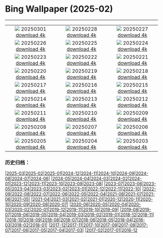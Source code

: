 # Bing Wallpaper (2025-02)
**************
| | | |
|:-:|:-:|:-:|
| ![](https://www.bing.com/th?id=OHR.NevadaBigHorns_EN-CA8281032097_1920x1080.jpg) 20250301 [download 4k](https://www.bing.com/th?id=OHR.NevadaBigHorns_EN-CA8281032097_UHD.jpg) | ![](https://www.bing.com/th?id=OHR.PolarCub_EN-CA8015894762_1920x1080.jpg) 20250228 [download 4k](https://www.bing.com/th?id=OHR.PolarCub_EN-CA8015894762_UHD.jpg) | ![](https://www.bing.com/th?id=OHR.ArgyllStalker_EN-CA0781984286_1920x1080.jpg) 20250227 [download 4k](https://www.bing.com/th?id=OHR.ArgyllStalker_EN-CA0781984286_UHD.jpg) |
| ![](https://www.bing.com/th?id=OHR.BryceHoodoos_EN-CA7439537445_1920x1080.jpg) 20250226 [download 4k](https://www.bing.com/th?id=OHR.BryceHoodoos_EN-CA7439537445_UHD.jpg) | ![](https://www.bing.com/th?id=OHR.GiantCuttlefish_EN-CA7282936990_1920x1080.jpg) 20250225 [download 4k](https://www.bing.com/th?id=OHR.GiantCuttlefish_EN-CA7282936990_UHD.jpg) | ![](https://www.bing.com/th?id=OHR.MtFujiSunrise_EN-CA7120845966_1920x1080.jpg) 20250224 [download 4k](https://www.bing.com/th?id=OHR.MtFujiSunrise_EN-CA7120845966_UHD.jpg) |
| ![](https://www.bing.com/th?id=OHR.StLouisArch_EN-CA6246210465_1920x1080.jpg) 20250223 [download 4k](https://www.bing.com/th?id=OHR.StLouisArch_EN-CA6246210465_UHD.jpg) | ![](https://www.bing.com/th?id=OHR.ChampakaSarasi_EN-CA6048642265_1920x1080.jpg) 20250222 [download 4k](https://www.bing.com/th?id=OHR.ChampakaSarasi_EN-CA6048642265_UHD.jpg) | ![](https://www.bing.com/th?id=OHR.CanadaDeer_EN-CA2853783794_1920x1080.jpg) 20250221 [download 4k](https://www.bing.com/th?id=OHR.CanadaDeer_EN-CA2853783794_UHD.jpg) |
| ![](https://www.bing.com/th?id=OHR.IceHoleOtter_EN-CA2426610896_1920x1080.jpg) 20250220 [download 4k](https://www.bing.com/th?id=OHR.IceHoleOtter_EN-CA2426610896_UHD.jpg) | ![](https://www.bing.com/th?id=OHR.BlueBelize_EN-CA2231756573_1920x1080.jpg) 20250219 [download 4k](https://www.bing.com/th?id=OHR.BlueBelize_EN-CA2231756573_UHD.jpg) | ![](https://www.bing.com/th?id=OHR.CatalanPyrenees_EN-CA2016949817_1920x1080.jpg) 20250218 [download 4k](https://www.bing.com/th?id=OHR.CatalanPyrenees_EN-CA2016949817_UHD.jpg) |
| ![](https://www.bing.com/th?id=OHR.HumpbackMother_EN-CA1768570796_1920x1080.jpg) 20250217 [download 4k](https://www.bing.com/th?id=OHR.HumpbackMother_EN-CA1768570796_UHD.jpg) | ![](https://www.bing.com/th?id=OHR.Misotsuchi2025_EN-CA1564430447_1920x1080.jpg) 20250216 [download 4k](https://www.bing.com/th?id=OHR.Misotsuchi2025_EN-CA1564430447_UHD.jpg) | ![](https://www.bing.com/th?id=OHR.PenguinLove_EN-CA0448805956_1920x1080.jpg) 20250215 [download 4k](https://www.bing.com/th?id=OHR.PenguinLove_EN-CA0448805956_UHD.jpg) |
| ![](https://www.bing.com/th?id=OHR.LakeTyrrell_EN-CA0250620442_1920x1080.jpg) 20250214 [download 4k](https://www.bing.com/th?id=OHR.LakeTyrrell_EN-CA0250620442_UHD.jpg) | ![](https://www.bing.com/th?id=OHR.GalapagosIguana_EN-CA9835077586_1920x1080.jpg) 20250213 [download 4k](https://www.bing.com/th?id=OHR.GalapagosIguana_EN-CA9835077586_UHD.jpg) | ![](https://www.bing.com/th?id=OHR.YungangGrottoes_EN-CA9325528271_1920x1080.jpg) 20250212 [download 4k](https://www.bing.com/th?id=OHR.YungangGrottoes_EN-CA9325528271_UHD.jpg) |
| ![](https://www.bing.com/th?id=OHR.BanffSnow25_EN-CA9095652551_1920x1080.jpg) 20250211 [download 4k](https://www.bing.com/th?id=OHR.BanffSnow25_EN-CA9095652551_UHD.jpg) | ![](https://www.bing.com/th?id=OHR.AlstromPoint_EN-CA8518632532_1920x1080.jpg) 20250210 [download 4k](https://www.bing.com/th?id=OHR.AlstromPoint_EN-CA8518632532_UHD.jpg) | ![](https://www.bing.com/th?id=OHR.SnowySvaneti_EN-CA8293251402_1920x1080.jpg) 20250209 [download 4k](https://www.bing.com/th?id=OHR.SnowySvaneti_EN-CA8293251402_UHD.jpg) |
| ![](https://www.bing.com/th?id=OHR.BlueNorway_EN-CA8085268470_1920x1080.jpg) 20250208 [download 4k](https://www.bing.com/th?id=OHR.BlueNorway_EN-CA8085268470_UHD.jpg) | ![](https://www.bing.com/th?id=OHR.WhararikiBeach_EN-CA4374441149_1920x1080.jpg) 20250207 [download 4k](https://www.bing.com/th?id=OHR.WhararikiBeach_EN-CA4374441149_UHD.jpg) | ![](https://www.bing.com/th?id=OHR.ScottishSheep_EN-CA4202362647_1920x1080.jpg) 20250206 [download 4k](https://www.bing.com/th?id=OHR.ScottishSheep_EN-CA4202362647_UHD.jpg) |
| ![](https://www.bing.com/th?id=OHR.GoldenBridge_EN-CA4566090328_1920x1080.jpg) 20250205 [download 4k](https://www.bing.com/th?id=OHR.GoldenBridge_EN-CA4566090328_UHD.jpg) | ![](https://www.bing.com/th?id=OHR.RibbleheadViaduct_EN-CA3107714600_1920x1080.jpg) 20250204 [download 4k](https://www.bing.com/th?id=OHR.RibbleheadViaduct_EN-CA3107714600_UHD.jpg) | ![](https://www.bing.com/th?id=OHR.AustriaMarmot_EN-CA2613536224_1920x1080.jpg) 20250203 [download 4k](https://www.bing.com/th?id=OHR.AustriaMarmot_EN-CA2613536224_UHD.jpg) |

### 历史归档：

|[2025-03](/../2025-03/2025-03.md)|[2025-02](/2025-02.md)|[2025-01](/../2025-01/2025-01.md)|[2024-12](/../2024-12/2024-12.md)|[2024-11](/../2024-11/2024-11.md)|[2024-10](/../2024-10/2024-10.md)|[2024-09](/../2024-09/2024-09.md)|[2024-08](/../2024-08/2024-08.md)|[2024-07](/../2024-07/2024-07.md)|[2024-06](/../2024-06/2024-06.md)|
|[2024-05](/../2024-05/2024-05.md)|[2024-04](/../2024-04/2024-04.md)|[2024-03](/../2024-03/2024-03.md)|[2024-02](/../2024-02/2024-02.md)|[2024-01](/../2024-01/2024-01.md)|[2023-12](/../2023-12/2023-12.md)|[2023-11](/../2023-11/2023-11.md)|[2023-10](/../2023-10/2023-10.md)|[2023-09](/../2023-09/2023-09.md)|[2023-08](/../2023-08/2023-08.md)|
|[2023-07](/../2023-07/2023-07.md)|[2023-06](/../2023-06/2023-06.md)|[2023-05](/../2023-05/2023-05.md)|[2023-04](/../2023-04/2023-04.md)|[2023-03](/../2023-03/2023-03.md)|[2023-02](/../2023-02/2023-02.md)|[2023-01](/../2023-01/2023-01.md)|[2022-12](/../2022-12/2022-12.md)|[2022-11](/../2022-11/2022-11.md)|[2022-10](/../2022-10/2022-10.md)|
|[2022-09](/../2022-09/2022-09.md)|[2022-08](/../2022-08/2022-08.md)|[2022-07](/../2022-07/2022-07.md)|[2022-06](/../2022-06/2022-06.md)|[2022-05](/../2022-05/2022-05.md)|[2022-04](/../2022-04/2022-04.md)|[2021-08](/../2021-08/2021-08.md)|[2021-07](/../2021-07/2021-07.md)|[2021-06](/../2021-06/2021-06.md)|[2021-05](/../2021-05/2021-05.md)|
|[2021-04](/../2021-04/2021-04.md)|[2021-03](/../2021-03/2021-03.md)|[2021-02](/../2021-02/2021-02.md)|[2021-01](/../2021-01/2021-01.md)|[2020-12](/../2020-12/2020-12.md)|[2020-11](/../2020-11/2020-11.md)|[2020-10](/../2020-10/2020-10.md)|[2020-09](/../2020-09/2020-09.md)|[2020-08](/../2020-08/2020-08.md)|[2020-07](/../2020-07/2020-07.md)|
|[2020-06](/../2020-06/2020-06.md)|[2020-05](/../2020-05/2020-05.md)|[2020-04](/../2020-04/2020-04.md)|[2020-03](/../2020-03/2020-03.md)|[2020-02](/../2020-02/2020-02.md)|[2020-01](/../2020-01/2020-01.md)|[2019-12](/../2019-12/2019-12.md)|[2019-11](/../2019-11/2019-11.md)|[2019-10](/../2019-10/2019-10.md)|[2019-09](/../2019-09/2019-09.md)|
|[2019-08](/../2019-08/2019-08.md)|[2019-07](/../2019-07/2019-07.md)|[2019-06](/../2019-06/2019-06.md)|[2019-05](/../2019-05/2019-05.md)|[2019-04](/../2019-04/2019-04.md)|[2019-03](/../2019-03/2019-03.md)|[2019-02](/../2019-02/2019-02.md)|[2019-01](/../2019-01/2019-01.md)|[2018-12](/../2018-12/2018-12.md)|[2018-11](/../2018-11/2018-11.md)|
|[2018-10](/../2018-10/2018-10.md)|[2018-09](/../2018-09/2018-09.md)|[2018-08](/../2018-08/2018-08.md)|[2018-07](/../2018-07/2018-07.md)|[2018-06](/../2018-06/2018-06.md)|[2018-05](/../2018-05/2018-05.md)|[2018-04](/../2018-04/2018-04.md)|[2018-03](/../2018-03/2018-03.md)|[2018-02](/../2018-02/2018-02.md)|[2018-01](/../2018-01/2018-01.md)|
|[2017-12](/../2017-12/2017-12.md)|[2017-11](/../2017-11/2017-11.md)|[2017-10](/../2017-10/2017-10.md)|[2017-09](/../2017-09/2017-09.md)|[2017-08](/../2017-08/2017-08.md)|[2017-07](/../2017-07/2017-07.md)|[2017-06](/../2017-06/2017-06.md)|[2017-05](/../2017-05/2017-05.md)|[2017-04](/../2017-04/2017-04.md)|[2017-03](/../2017-03/2017-03.md)|
|[2017-02](/../2017-02/2017-02.md)|[2017-01](/../2017-01/2017-01.md)|[2016-12](/../2016-12/2016-12.md)